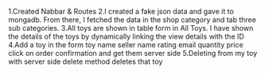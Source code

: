 <!-- 5 Bullets point -->

1.Created Nabbar & Routes
2.I created a fake json data and gave it to mongadb. From there, I fetched the data in the shop category and tab three sub categories.
3.All toys are shown in table form in All Toys. I have shown the details of the toys by dynamically linking the view details with the ID
4.Add a toy in the form toy name seller name rating email quantity price click on order confirmation and get them server side
5.Deleting from my toy with server side delete method deletes that toy
